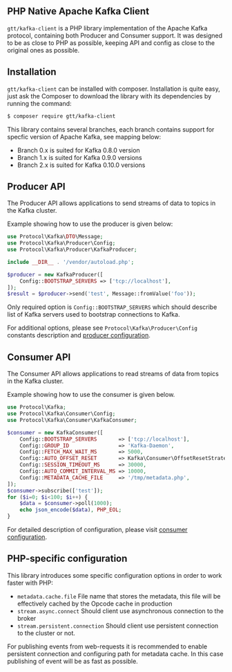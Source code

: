 PHP Native Apache Kafka Client 
-----------------

`gtt/kafka-client` is a PHP library implementation of the Apache Kafka protocol, containing both Producer and Consumer support. It was designed to be as close to PHP as possible, keeping API and config as close to the original ones as possible.


Installation
------------

`gtt/kafka-client` can be installed with composer. Installation is quite easy, just ask the Composer to download the library with its dependencies by running the command:

``` bash
$ composer require gtt/kafka-client
```

This library contains several branches, each branch contains support for specfic version of Apache Kafka, see mapping below:

 - Branch 0.x is suited for Kafka 0.8.0 version
 - Branch 1.x is suited for Kafka 0.9.0 versions
 - Branch 2.x is suited for Kafka 0.10.0 versions
 
Producer API
------------
The Producer API allows applications to send streams of data to topics in the Kafka cluster.

Example showing how to use the producer is given below:

```php
use Protocol\Kafka\DTO\Message;
use Protocol\Kafka\Producer\Config;
use Protocol\Kafka\Producer\KafkaProducer;

include __DIR__ . '/vendor/autoload.php';

$producer = new KafkaProducer([
    Config::BOOTSTRAP_SERVERS => ['tcp://localhost'],
]);
$result = $producer->send('test', Message::fromValue('foo'));
``` 

Only required option is `Config::BOOTSTRAP_SERVERS` which should describe list of Kafka servers used to bootstrap connections to Kafka.

For additional options, please see `Protocol\Kafka\Producer\Config` constants description and [producer configuration]. 


Consumer API
------------

The Consumer API allows applications to read streams of data from topics in the Kafka cluster.

Example showing how to use the consumer is given below.

```php
use Protocol\Kafka;
use Protocol\Kafka\Consumer\Config;
use Protocol\Kafka\Consumer\KafkaConsumer;

$consumer = new KafkaConsumer([
    Config::BOOTSTRAP_SERVERS       => ['tcp://localhost'],
    Config::GROUP_ID                => 'Kafka-Daemon',
    Config::FETCH_MAX_WAIT_MS       => 5000,
    Config::AUTO_OFFSET_RESET       => Kafka\Consumer\OffsetResetStrategy::LATEST,
    Config::SESSION_TIMEOUT_MS      => 30000,
    Config::AUTO_COMMIT_INTERVAL_MS => 10000,
    Config::METADATA_CACHE_FILE     => '/tmp/metadata.php',
]);
$consumer->subscribe(['test']);
for ($i=0; $i<100; $i++) {
    $data = $consumer->poll(1000);
    echo json_encode($data), PHP_EOL;
}
```

For detailed description of configuration, please visit [consumer configuration].


PHP-specific configuration
--------------------------
This library introduces some specific configuration options in order to work faster with PHP:

 - `metadata.cache.file` File name that stores the metadata, this file will be effectively cached by the Opcode cache in production
 - `stream.async.connect` Should client use asynchronous connection to the broker
 - `stream.persistent.connection` Should client use persistent connection to the cluster or not.

For publishing events from web-requests it is recommended to enable persistent connection and configuring path for metadata cache. In this case publishing of event will be as fast as possible.

[producer configuration]: https://kafka.apache.org/documentation/#producerconfigs
[consumer configuration]: https://kafka.apache.org/documentation/#newconsumerconfigs
